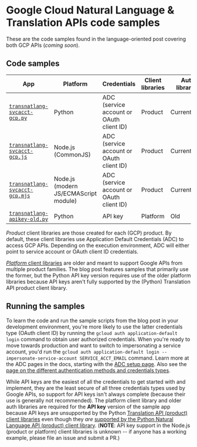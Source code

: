 # Google Cloud Natural Language & Translation APIs code samples

These are the code samples found in the language-oriented post covering both GCP APIs (_coming soon_).

## Code samples
App | Platform | Credentials | Client libraries | Auth libraries
--- | --- | --- | --- | ---
[`transnatlang-svcacct-gcp.py`](transnatlang-svcacct-gcp.py) | Python | ADC (service account or OAuth client ID) | Product | Current/new
[`transnatlang-svcacct-gcp.js`](transnatlang-svcacct-gcp.js) | Node.js (CommonJS) | ADC (service account or OAuth client ID) | Product | Current/new
[`transnatlang-svcacct-gcp.mjs`](transnatlang-svcacct-gcp.mjs) | Node.js (modern JS/ECMAScript module) | ADC (service account or OAuth client ID) | Product | Current/new
[`transnatlang-apikey-old.py`](transnatlang-apikey-old.py) | Python | API key | Platform | Old

_Product_ client libraries are those created for each (GCP) product. By default, these client libraries use Application Default Credentials (ADC) to access GCP APIs. Depending on the execution environment, ADC will either point to service account or OAuth client ID credentials.

[_Platform_ client libraries](https://developers.google.com/api-client-library) are older and meant to support Google APIs from multiple product families. The blog post features samples that primarily use the former, but the Python API key version requires use of the older platform libraries because API keys aren't fully supported by the (Python) Translation API product client library.


## Running the samples
To learn the code and run the sample scripts from the blog post in your development environment, you're more likely to use the latter credentials type (OAuth client ID) by running the `gcloud auth application-default login` command to obtain user authorized credentials. When you're ready to move towards production and want to switch to impersonating a service account, you'd run the `gcloud auth application-default login --impersonate-service-account SERVICE_ACCT_EMAIL` command. Learn more at the ADC pages in the docs, starting with the [ADC setup page](https://cloud.google.com/docs/authentication/provide-credentials-adc). Also see the [page on the different authentication methods and credentials types](https://cloud.google.com/docs/authentication).

While API keys are the easiest of all the credentials to get started with and implement, they are the least secure of all three credentials types used by Google APIs, so support for API keys isn't always complete (because their use is generally not recommended). The platform client library and older auth libraries are required for the **API key** version of the sample app because API keys are unsupported by the Python [Translation API (product) client libraries](https://cloud.google.com/translate/docs/setup#installing_client_libraries) even though they _are_ [supported by the Python Natural Language API (product) client library](https://cloud.google.com/docs/authentication/api-keys#using-with-client-libs). (**NOTE**: API key support in the Node.js (product or platform) client libraries is unknown -- if anyone has a working example, please file an issue and submit a PR.)
